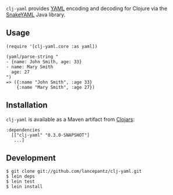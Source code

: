`clj-yaml` provides [YAML](http://yaml.org) encoding and decoding for Clojure via the [SnakeYAML](http://code.google.com/p/snakeyaml/) Java library.

## Usage

    (require '[clj-yaml.core :as yaml])
    
    (yaml/parse-string "
    - {name: John Smith, age: 33}
    - name: Mary Smith
      age: 27
    ")
    => ({:name "John Smith", :age 33}
        {:name "Mary Smith", :age 27})

## Installation

`clj-yaml` is available as a Maven artifact from [Clojars](http://clojars.org/clj-yaml):

    :dependencies
      [["clj-yaml" "0.3.0-SNAPSHOT"]
       ...]

## Development

    $ git clone git://github.com/lancepantz/clj-yaml.git
    $ lein deps
    $ lein test
    $ lein install
